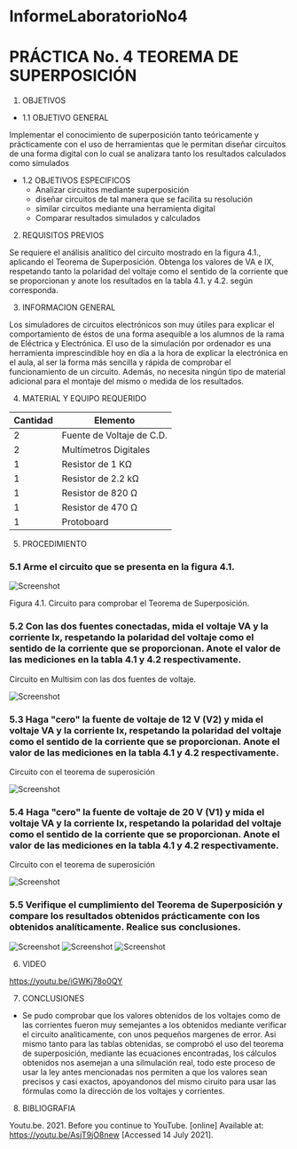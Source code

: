 InformeLaboratorioNo4
==========================
# PRÁCTICA No. 4 TEOREMA DE SUPERPOSICIÓN 
1. OBJETIVOS
* 1.1 OBJETIVO GENERAL

Implementar el conocimiento de superposición tanto teóricamente y prácticamente con el uso de herramientas que le permitan diseñar circuitos de una forma digital con lo cual se analizara tanto los resultados calculados como simulados 

* 1.2 OBJETIVOS ESPECIFICOS
  * Analizar circuitos mediante superposición
  * diseñar circuitos de tal manera que se facilita su resolución 
  * similar circuitos mediante una herramienta digital 
  * Comparar resultados simulados y calculados 

2. REQUISITOS PREVIOS

Se requiere el análisis analítico del circuito mostrado en la figura 4.1., aplicando el Teorema de Superposición. Obtenga los valores de VA e IX, respetando tanto la   polaridad del voltaje como el sentido de la corriente que se proporcionan y anote los resultados en la tabla 4.1. y 4.2. según corresponda.

3. INFORMACION GENERAL 

Los simuladores de circuitos electrónicos son muy útiles para explicar el comportamiento de éstos de una forma asequible a los alumnos de la rama de Eléctrica y Electrónica. El uso de la simulación por ordenador es una herramienta imprescindible hoy en día a la hora de explicar la electrónica en el aula, al ser la forma más sencilla y rápida de comprobar el funcionamiento de un circuito. Además, no necesita ningún tipo de material adicional para el montaje del mismo o medida de los resultados.

4. MATERIAL Y EQUIPO REQUERIDO

| Cantidad | Elemento | 
| --------- | --------- | 
| 2 | Fuente de Voltaje de C.D. | 
| 2 | Multímetros Digitales | 
| 1 | Resistor de 1 KΩ |
| 1 | Resistor de 2.2 kΩ | 
| 1 | Resistor de 820 Ω |
| 1 | Resistor de 470 Ω |
| 1 | Protoboard |

5. PROCEDIMIENTO

### 5.1 Arme el circuito que se presenta en la figura 4.1.

 ![Screenshot](LaboratorioNo4/1.jpg)
 
Figura 4.1. Circuito para comprobar el Teorema de Superposición.

### 5.2 Con las dos fuentes conectadas, mida el voltaje VA y la corriente Ix, respetando la polaridad del voltaje como el sentido de la corriente que se proporcionan. Anote el valor de las mediciones en la tabla 4.1 y 4.2 respectivamente.

 Circuito en Multisim con las dos fuentes de voltaje.

 ![Screenshot](LaboratorioNo4/2.jpg)
 
### 5.3 Haga "cero" la fuente de voltaje de 12 V (V2) y mida el voltaje VA y la corriente Ix, respetando la polaridad del voltaje como el sentido de la corriente que se proporcionan. Anote el valor de las mediciones en la tabla 4.1 y 4.2 respectivamente.

Circuito con el teorema de superosición

 ![Screenshot](LaboratorioNo4/3.jpg)

### 5.4 Haga "cero" la fuente de voltaje de 20 V (V1) y mida el voltaje VA y la corriente Ix, respetando la polaridad del voltaje como el sentido de la corriente que se proporcionan. Anote el valor de las mediciones en la tabla 4.1 y 4.2 respectivamente.

Circuito con el teorema de superosición

 ![Screenshot](LaboratorioNo4/4.jpg)

### 5.5 Verifique el cumplimiento del Teorema de Superposición y compare los resultados obtenidos prácticamente con los obtenidos analíticamente. Realice sus conclusiones.

![Screenshot](LaboratorioNo4/5.jpg)
![Screenshot](LaboratorioNo4/6.jpg)
![Screenshot](LaboratorioNo4/7.jpg)

6. VIDEO

https://youtu.be/iGWKj78o0QY

7. CONCLUSIONES

 - Se pudo comprobar que los valores obtenidos de los voltajes como de las corrientes fueron muy semejantes a los obtenidos mediante verificar el circuito analiticamente, con unos pequeños margenes de error.
Asi mismo tanto para las tablas obtenidas, se comprobó el uso del teorema de superposición, mediante las ecuaciones encontradas, los cálculos obtenidos nos asemejan a una silmulación real, todo este proceso de usar la ley antes mencionadas nos permiten a que los valores sean precisos y casi exactos, apoyandonos del mismo ciruito para usar las fórmulas como la dirección de los voltajes y corrientes.

8. BIBLIOGRAFIA

Youtu.be. 2021. Before you continue to YouTube. [online] Available at: <https://youtu.be/AsjT9jO8new> [Accessed 14 July 2021].
